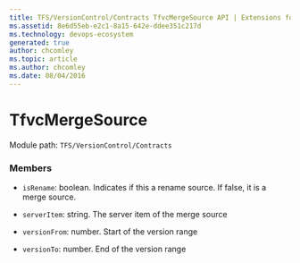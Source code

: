 ```yaml
---
title: TFS/VersionControl/Contracts TfvcMergeSource API | Extensions for Azure DevOps Services
ms.assetid: 8e6d55eb-e2c1-8a15-642e-ddee351c217d
ms.technology: devops-ecosystem
generated: true
author: chcomley
ms.topic: article
ms.author: chcomley
ms.date: 08/04/2016
---
```


# TfvcMergeSource

Module path: `TFS/VersionControl/Contracts`

### Members

* `isRename`: boolean. Indicates if this a rename source. If false, it is a merge source.

* `serverItem`: string. The server item of the merge source

* `versionFrom`: number. Start of the version range

* `versionTo`: number. End of the version range
